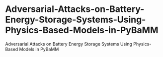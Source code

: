 # Adversarial-Attacks-on-Battery-Energy-Storage-Systems-Using-Physics-Based-Models-in-PyBaMM
Adversarial Attacks on Battery Energy Storage Systems Using Physics-Based Models in PyBaMM
